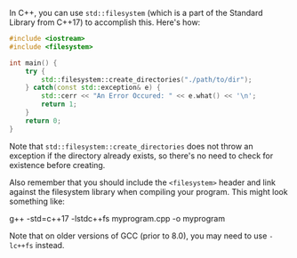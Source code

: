 In C++, you can use `std::filesystem` (which is a part of the Standard Library from C++17) to accomplish this. Here's how:

```cpp
#include <iostream>
#include <filesystem>

int main() {
    try {
        std::filesystem::create_directories("./path/to/dir");
    } catch(const std::exception& e) {
        std::cerr << "An Error Occured: " << e.what() << '\n';
        return 1;
    }
    return 0;
}
```

Note that `std::filesystem::create_directories` does not throw an exception if the directory already exists, so there's no need to check for existence before creating.

Also remember that you should include the `<filesystem>` header and link against the filesystem library when compiling your program. This might look something like:

g++ -std=c++17 -lstdc++fs myprogram.cpp -o myprogram

Note that on older versions of GCC (prior to 8.0), you may need to use `-lc++fs` instead.
